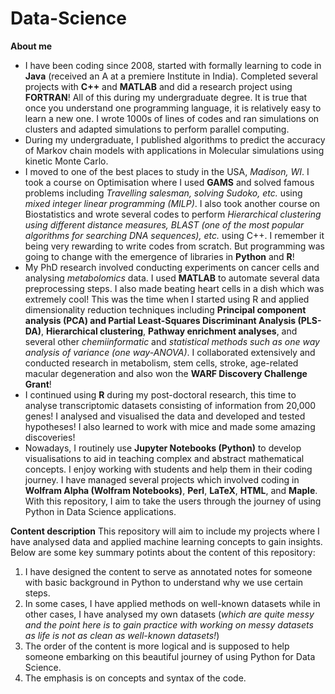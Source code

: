 # Data-Science
**About me**
- I have been coding since 2008, started with formally learning to code in **Java** (received an A at a premiere Institute in India). Completed several projects with **C++** and **MATLAB** and did a research project using **FORTRAN**! All of this during my undergraduate degree. It is true that once you understand one programming language, it is relatively easy to learn a new one. I wrote 1000s of lines of codes and ran simulations on clusters and adapted simulations to perform parallel computing. 
- During my undergraduate, I published algorithms to predict the accuracy of Markov chain models with applications in Molecular simulations using kinetic Monte Carlo. 
- I moved to one of the best places to study in the USA, *Madison, WI*. I took a course on Optimisation where I used **GAMS** and solved famous problems including *Travelling salesman, solving Sudoko, etc.* using *mixed integer linear programming (MILP)*. I also took another course on Biostatistics and wrote several codes to perform *Hierarchical clustering using different distance measures, BLAST (one of the most popular algorithms for searching DNA sequences), etc.* using C++. I remember it being very rewarding to write codes from scratch. But programming was going to change with the emergence of libraries in **Python** and **R**!
- My PhD research involved conducting experiments on cancer cells and analysing *metabolomics* data. I used **MATLAB** to automate several data preprocessing steps. I also made beating heart cells in a dish which was extremely cool! This was the time when I started using R and applied dimensionality reduction techniques including **Principal component analysis (PCA) and Partial Least-Squares Discriminant Analysis (PLS-DA)**, **Hierarchical clustering**, **Pathway enrichment analyses**, and several other *chemiinformatic* and *statistical methods such as one way analysis of variance (one way-ANOVA)*. I collaborated extensively and conducted research in metabolism, stem cells, stroke, age-related macular degeneration and also won the **WARF Discovery Challenge Grant**!
- I continued using **R** during my post-doctoral research, this time to analyse transcriptomic datasets consisting of information from 20,000 genes! I analysed and visualised the data and developed and tested hypotheses! I also learned to work with mice and made some amazing discoveries!
- Nowadays, I routinely use **Jupyter Notebooks (Python)** to develop visualisations to aid in teaching complex and abstract mathematical concepts. I enjoy working with students and help them in their coding journey. I have managed several projects which involved coding in **Wolfram Alpha (Wolfram Notebooks)**, **Perl**, **LaTeX**, **HTML**, and **Maple**. With this repository, I aim to take the users through the journey of using Python in Data Science applications. 

**Content description**
This repository will aim to include my projects where I have analysed data and applied machine learning concepts to gain insights. Below are some key summary potints about the content of this repository:

1. I have designed the content to serve as annotated notes for someone with basic background in Python to understand why we use certain steps.
2. In some cases, I have applied methods on well-known datasets while in other cases, I have analysed my own datasets (*which are quite messy and the point here is to gain practice with working on messy datasets as life is not as clean as well-known datasets!*)
3. The order of the content is more logical and is supposed to help someone embarking on this beautiful journey of using Python for Data Science.
4. The emphasis is on concepts and syntax of the code. 

